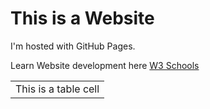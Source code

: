 <html>
<body>
<h1>This is a Website</h1>
<p>I'm hosted with GitHub Pages.</p>
  <p>Learn Website development here <a href = "https://www.w3schools.com/">W3 Schools</a></P>
  <table>
    <tr>
      <td>This is a table cell
      </td>
    </tr>
  </table>
</body>
</html>
